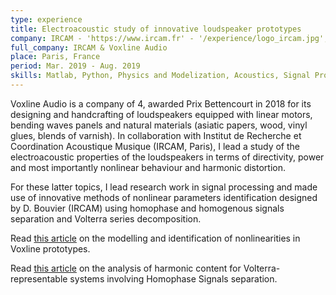 ```yaml
---
type: experience
title: Electroacoustic study of innovative loudspeaker prototypes
company: IRCAM - 'https://www.ircam.fr' - '/experience/logo_ircam.jpg', Voxline - 'voxlineaudio.com' - '/experience/logo_voxline.jpg'
full_company: IRCAM & Voxline Audio
place: Paris, France
period: Mar. 2019 - Aug. 2019
skills: Matlab, Python, Physics and Modelization, Acoustics, Signal Processing, Experimental Work, Development
---
```


Voxline Audio is a company of 4, awarded Prix Bettencourt in 2018 for its designing and handcrafting of loudspeakers equipped with linear motors, bending waves panels and natural materials (asiatic papers, wood, vinyl glues, blends of varnish). In collaboration with Institut de Recherche et Coordination Acoustique Musique (IRCAM, Paris), I lead a study of the electroacoustic properties of the loudspeakers in terms of directivity, power and most importantly nonlinear behaviour and harmonic distortion. 

For these latter topics, I lead research work in signal processing and made use of innovative methods of nonlinear parameters identification designed by D. Bouvier (IRCAM) using homophase and homogenous signals separation and Volterra series decomposition.

Read <a class="inner-link" href="{% post_url 2020-01-13-voxline %}">this article</a> on the modelling and identification of nonlinearities in Voxline prototypes.

Read <a class="inner-link" href="{% post_url 2020-01-12-HPS %}">this article</a> on the analysis of harmonic content for Volterra-representable systems involving Homophase Signals separation.

